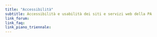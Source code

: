 ```yaml
---
title: "Accessibilità"
subtitle: Accessibilità e usabilità dei siti e servizi web della PA
link_forum:
link_faq:
link_piano_triennale:
---
```

